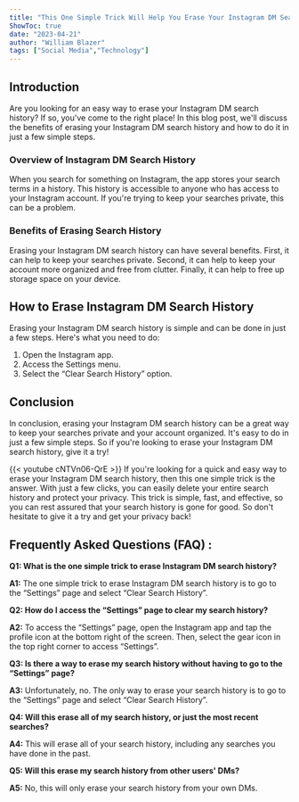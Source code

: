 ```yaml
---
title: "This One Simple Trick Will Help You Erase Your Instagram DM Search History in Seconds!"
ShowToc: true 
date: "2023-04-21"
author: "William Blazer" 
tags: ["Social Media","Technology"]
---
```

## Introduction

Are you looking for an easy way to erase your Instagram DM search history? If so, you've come to the right place! In this blog post, we'll discuss the benefits of erasing your Instagram DM search history and how to do it in just a few simple steps. 

### Overview of Instagram DM Search History

When you search for something on Instagram, the app stores your search terms in a history. This history is accessible to anyone who has access to your Instagram account. If you're trying to keep your searches private, this can be a problem. 

### Benefits of Erasing Search History

Erasing your Instagram DM search history can have several benefits. First, it can help to keep your searches private. Second, it can help to keep your account more organized and free from clutter. Finally, it can help to free up storage space on your device. 

## How to Erase Instagram DM Search History

Erasing your Instagram DM search history is simple and can be done in just a few steps. Here's what you need to do: 

1. Open the Instagram app. 
2. Access the Settings menu. 
3. Select the “Clear Search History” option. 

## Conclusion

In conclusion, erasing your Instagram DM search history can be a great way to keep your searches private and your account organized. It's easy to do in just a few simple steps. So if you're looking to erase your Instagram DM search history, give it a try!

{{< youtube cNTVn06-QrE >}} 
If you're looking for a quick and easy way to erase your Instagram DM search history, then this one simple trick is the answer. With just a few clicks, you can easily delete your entire search history and protect your privacy. This trick is simple, fast, and effective, so you can rest assured that your search history is gone for good. So don't hesitate to give it a try and get your privacy back!

## Frequently Asked Questions (FAQ) :
**Q1: What is the one simple trick to erase Instagram DM search history?**

**A1:** The one simple trick to erase Instagram DM search history is to go to the “Settings” page and select “Clear Search History”.

**Q2: How do I access the “Settings” page to clear my search history?**

**A2:** To access the “Settings” page, open the Instagram app and tap the profile icon at the bottom right of the screen. Then, select the gear icon in the top right corner to access “Settings”.

**Q3: Is there a way to erase my search history without having to go to the “Settings” page?**

**A3:** Unfortunately, no. The only way to erase your search history is to go to the “Settings” page and select “Clear Search History”.

**Q4: Will this erase all of my search history, or just the most recent searches?**

**A4:** This will erase all of your search history, including any searches you have done in the past.

**Q5: Will this erase my search history from other users' DMs?**

**A5:** No, this will only erase your search history from your own DMs.


